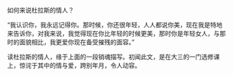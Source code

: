 如何来说杜拉斯的情人？

“我认识你，我永远记得你。那时候，你还很年轻，人人都说你美，现在我是特地来告诉你，对我来说，我觉得现在你比年轻的时候更美，那时你是年轻女人，与那时的面貌相比，我更爱你现在备受摧残的面容。”

读杜拉斯的情人，缘于上面的一段销魂描写。初闻此文，是在大三的一门选修课上，惊诧于其中的情与爱，跨别年月，令人动容。
